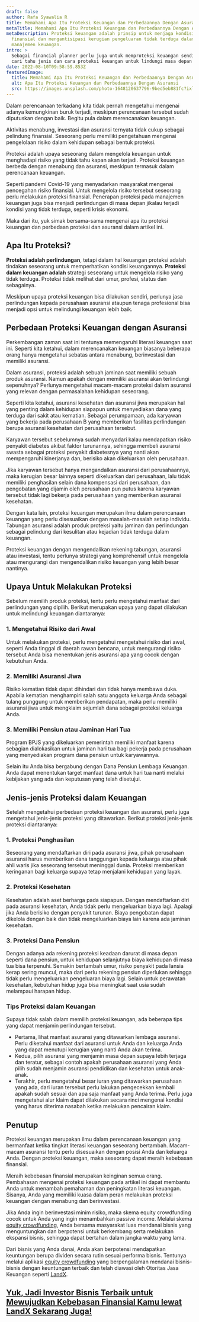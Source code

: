 ```yaml
---
draft: false
author: Rafa Syawalia R
title: Memahami Apa Itu Proteksi Keuangan dan Perbedaannya Dengan Asuransi
metaTitle: Memahami Apa Itu Proteksi Keuangan dan Perbedaannya Dengan Asuransi
metaDescription: Proteksi keuangan adalah prinsip untuk menjaga kondisi
  finansial dan mengantisipasi kerugian pengeluaran tidak terduga dalam
  manajemen keuangan.
intro: >
  Sebagai financial planner perlu juga untuk memproteksi keuangan sendiri. Yuk,
  cari tahu jenis dan cara proteksi keuangan untuk lindungi masa depan kamu.
date: 2022-08-10T09:58:59.853Z
featuredImage:
  title: Memahami Apa Itu Proteksi Keuangan dan Perbedaannya Dengan Asuransi
  alt: Apa Itu Proteksi Keuangan dan Perbedaannya Dengan Asuransi
  src: https://images.unsplash.com/photo-1648120637796-9bed5eb881fc?ixlib=rb-1.2.1&ixid=MnwxMjA3fDB8MHxwaG90by1wYWdlfHx8fGVufDB8fHx8&auto=format&fit=crop&w=1374&q=80
---
```

Dalam perencanaan terkadang kita tidak pernah mengetahui mengenai adanya kemungkinan buruk terjadi, meskipun perencanaan tersebut sudah diputuskan dengan baik. Begitu pula dalam merencanakan keuangan. 

Aktivitas menabung, investasi dan asuransi ternyata tidak cukup sebagai pelindung finansial. Seseorang perlu memiliki pengetahuan mengenai pengelolaan risiko dalam kehidupan sebagai bentuk proteksi.

Proteksi adalah upaya seseorang dalam mengelola keuangan untuk menghadapi risiko yang tidak tahu kapan akan terjadi. Proteksi keuangan berbeda dengan menabung dan asuransi, meskipun termasuk dalam perencanaan keuangan.

Seperti pandemi Covid-19 yang menyadarkan masyarakat mengenai pencegahan risiko finansial. Untuk mengelola risiko tersebut seseorang perlu melakukan proteksi finansial. Penerapan proteksi pada manajemen keuangan juga bisa menjadi perlindungan di masa depan jikalau terjadi kondisi yang tidak terduga, seperti krisis ekonomi.

Maka dari itu, yuk simak bersama-sama mengenai apa itu proteksi keuangan dan perbedaan proteksi dan asuransi dalam artikel ini.

## Apa Itu Proteksi?

**Proteksi adalah perlindungan**, tetapi dalam hal keuangan proteksi adalah tindakan seseorang untuk memperhatikan kondisi keuangannya. **Proteksi dalam keuangan adalah** strategi seseorang untuk mengelola risiko yang tidak terduga. Proteksi tidak melihat dari umur, profesi, status dan sebagainya. 

Meskipun upaya proteksi keuangan bisa dilakukan sendiri, perlunya jasa perlindungan kepada perusahaan asuransi ataupun tenaga profesional bisa menjadi opsi untuk melindungi keuangan lebih baik. 

## Perbedaan Proteksi Keuangan dengan Asuransi

Perkembangan zaman saat ini tentunya memengaruhi literasi keuangan saat ini. Seperti kita ketahui, dalam merencanakan keuangan biasanya beberapa orang hanya mengetahui sebatas antara menabung, berinvestasi dan memiliki asuransi. 

Dalam asuransi, proteksi adalah sebuah jaminan saat memiliki sebuah produk asuransi. Namun apakah dengan memiliki asuransi akan terlindungi sepenuhnya? Perlunya mengetahui macam-macam proteksi dalam asuransi yang relevan dengan permasalahan kehidupan seseorang.

Seperti kita ketahui, asuransi kesehatan dan asuransi jiwa merupakan hal yang penting dalam kehidupan siapapun untuk menyediakan dana yang terduga dari sakit atau kematian. Sebagai perumpamaan, ada karyawan yang bekerja pada perusahaan B yang memberikan fasilitas perlindungan berupa asuransi kesehatan dari perusahaan tersebut. 

Karyawan tersebut sebelumnya sudah menyadari kalau mendapatkan risiko penyakit diabetes akibat faktor turunannya, sehingga membeli asuransi swasta sebagai proteksi penyakit diabetesnya yang nanti akan mempengaruhi kinerjanya dan, berisiko akan dikeluarkan oleh perusahaan. 

Jika karyawan tersebut hanya mengandalkan asuransi dari perusahaannya, maka kerugian besar lainnya seperti dikeluarkan dari perusahaan, lalu tidak memiliki penghasilan selain dana kompensasi dari perusahaan, dan pengobatan yang dijamin oleh perusahaan pun putus karena karyawan tersebut tidak lagi bekerja pada perusahaan yang memberikan asuransi kesehatan.

Dengan kata lain, proteksi keuangan merupakan ilmu dalam perencanaan keuangan yang perlu disesuaikan dengan masalah-masalah setiap individu. Tabungan asuransi adalah produk proteksi yaitu jaminan dan perlindungan sebagai pelindung dari kesulitan atau kejadian tidak terduga dalam keuangan. 

Proteksi keuangan dengan mengendalikan rekening tabungan, asuransi atau investasi, tentu perlunya strategi yang komprehensif untuk mengelola atau mengurangi dan mengendalikan risiko keuangan yang lebih besar nantinya.

## Upaya Untuk Melakukan Proteksi

Sebelum memilih produk proteksi, tentu perlu mengetahui manfaat dari perlindungan yang dipilih. Berikut merupakan upaya yang dapat dilakukan untuk melindungi keuangan diantaranya:

### 1. Mengetahui Risiko dari Awal

Untuk melakukan proteksi, perlu mengetahui mengetahui risiko dari awal, seperti Anda tinggal di daerah rawan bencana, untuk mengurangi risiko tersebut Anda bisa menentukan jenis asuransi apa yang cocok dengan kebutuhan Anda.

### 2. Memiliki Asuransi Jiwa

Risiko kematian tidak dapat dihindari dan tidak hanya membawa duka. Apabila kematian menghampiri salah satu anggota keluarga Anda sebagai tulang punggung untuk memberikan pendapatan, maka perlu memiliki asuransi jiwa untuk mengklaim sejumlah dana sebagai proteksi keluarga Anda.

### 3. Memiliki Pensiun atau Jaminan Hari Tua

Program BPJS yang dikeluarkan pemerintah memiliki manfaat karena sebagian dialokasikan untuk jaminan hari tua bagi pekerja pada perusahaan yang menyediakan program dana pensiun untuk karyawannya. 

Selain itu Anda bisa bergabung dengan Dana Pensiun Lembaga Keuangan. Anda dapat menentukan target manfaat dana untuk hari tua nanti melalui kebijakan yang ada dan keputusan yang telah disetujui.

## Jenis-jenis Proteksi dalam Keuangan

Setelah mengetahui perbedaan proteksi keuangan dan asuransi, perlu juga mengetahui jenis-jenis proteksi yang ditawarkan. Berikut proteksi jenis-jenis proteksi diantaranya:

### 1. Proteksi Penghasilan

Seseorang yang mendaftarkan diri pada asuransi jiwa, pihak perusahaan asuransi harus memberikan dana tanggungan kepada keluarga atau pihak ahli waris jika seseorang tersebut meninggal dunia. Proteksi memberikan keringanan bagi keluarga supaya tetap menjalani kehidupan yang layak.

### 2. Proteksi Kesehatan

Kesehatan adalah aset berharga pada siapapun. Dengan mendaftarkan diri pada asuransi kesehatan, Anda tidak perlu mengeluarkan biaya lagi. Apalagi jika Anda berisiko dengan penyakit turunan. Biaya pengobatan dapat dikelola dengan baik dan tidak mengeluarkan biaya lain karena ada jaminan kesehatan.

### 3. Proteksi Dana Pensiun

Dengan adanya ada rekening proteksi keadaan darurat di masa depan seperti dana pensiun, untuk kehidupan selanjutnya biaya kehidupan di masa tua bisa terpenuhi. Semakin bertambah umur, risiko penyakit pada lansia kerap sering muncul, maka dari perlu rekening pensiun diperlukan sehingga tidak perlu mengeluarkan pengeluaran biaya lagi. Selain untuk perawatan kesehatan, kebutuhan hidup juga bisa meningkat saat usia sudah melampaui harapan hidup. 

### Tips Proteksi dalam Keuangan

Supaya tidak salah dalam memilih proteksi keuangan, ada beberapa tips yang dapat menjamin perlindungan tersebut. 

* Pertama, lihat manfaat asuransi yang ditawarkan lembaga asuransi. Perlu diketahui manfaat dari asuransi untuk Anda dan keluarga Anda yang dapat menutupi kerugian yang nanti Anda akan terima.
* Kedua, pilih asuransi yang menjamin masa depan supaya lebih terjaga dan teratur, sebagai contoh apakah perusahaan asuransi yang Anda pilih sudah menjamin asuransi pendidikan dan kesehatan untuk anak-anak.
* Terakhir, perlu mengetahui besar iuran yang ditawarkan perusahaan yang ada, dari iuran tersebut perlu lakukan pengecekkan kembali apakah sudah sesuai dan apa saja manfaat yang Anda terima. Perlu juga mengetahui alur klaim dapat dilakukan secara rinci mengenai kondisi yang harus diterima nasabah ketika melakukan pencairan klaim.

## Penutup

Proteksi keuangan merupakan ilmu dalam perencanaan keuangan yang bermanfaat ketika tingkat literasi keuangan seseorang bertambah. Macam-macam asuransi tentu perlu disesuaikan dengan posisi Anda dan keluarga Anda. Dengan proteksi keuangan, maka seseorang dapat meraih kebebasan finansial.

Meraih kebebasan finansial merupakan keinginan semua orang. Pembahasan mengenai proteksi keuangan pada artikel ini dapat membantu Anda untuk menambah pemahaman dan peningkatan literasi keuangan. Sisanya, Anda yang memiliki kuasa dalam peran melakukan proteksi keuangan dengan menabung dan berinvestasi.

Jika Anda ingin berinvestasi minim risiko, maka skema equity crowdfunding cocok untuk Anda yang ingin menambahkan passive income. Melalui skema [equity crowdfunding](https://landx.id/), Anda bersama masyarakat luas mendanai bisnis yang menguntungkan dan berpotensi untuk berkembang serta melakukan ekspansi bisnis, sehingga dapat bertahan dalam jangka waktu yang lama.

Dari bisnis yang Anda danai, Anda akan berpotensi mendapatkan keuntungan berupa dividen secara rutin sesuai performa bisnis. Tentunya melalui aplikasi [equity crowdfunding](https://landx.id/) yang berpengalaman mendanai bisnis-bisnis dengan keuntungan terbaik dan telah diawasi oleh Otoritas Jasa Keuangan seperti [LandX](https://landx.id/). 

## [Yuk, Jadi Investor Bisnis Terbaik untuk Mewujudkan Kebebasan Finansial Kamu lewat LandX Sekarang Juga!](https://landx.id/project/?utm_source=Blog&utm_medium=organic+keyword&utm_campaign=blog&utm_id=Blog)